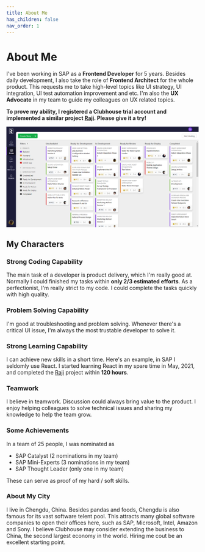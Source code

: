 ```yaml
---
title: About Me
has_children: false
nav_order: 1
---
```


# About Me
I've been working in SAP as a **Frontend Developer** for 5 years. Besides daily development, I also take the role of **Frontend Architect** for the whole product. This requests me to take high-level topics like UI strategy, UI integration, UI test automation improvement and etc. I'm also the **UX Advocate** in my team to guide my colleagues on UX related topics.

**To prove my ability, I registered a Clubhouse trial account and implemented a similar project [Raji](https://cwang1221.github.io/docs/raji/raji.html). Please give it a try!**

![Raji](https://raw.githubusercontent.com/cwang1221/cwang1221.github.io/main/images/raji-stories.png)

## My Characters

### Strong Coding Capability
The main task of a developer is product delivery, which I'm really good at. Normally I could finished my tasks within **only 2/3 estimated efforts**. As a perfectionist, I'm really strict to my code. I could complete the tasks quickly with high quality.

### Problem Solving Capability
I'm good at troubleshooting and problem solving. Whenever there's a critical UI issue, I'm always the most trustable developer to solve it.

### Strong Learning Capability
I can achieve new skills in a short time. Here's an example, in SAP I seldomly use React. I started learning React in my spare time in May, 2021, and completed the [Raji](https://cwang1221.github.io/docs/raji/raji.html) project within **120 hours**.

### Teamwork
I believe in teamwork. Discussion could always bring value
to the product. I enjoy helping colleagues to solve technical issues and sharing my knowledge to help the team grow.

### Some Achievements
In a team of 25 people, I was nominated as
- SAP Catalyst (2 nominations in my team)
- SAP Mini-Experts (3 nominations in my team)
- SAP Thought Leader (only one in my team)

These can serve as proof of my hard / soft skills.

### About My City
I live in Chengdu, China. Besides pandas and foods, Chengdu is also famous for its vast software telent pool. This attracts many global software companies to open their offices here, such as SAP, Microsoft, Intel, Amazon and Sony. I believe Clubhouse may consider extending the business to China, the second largest economy in the world. Hiring me cout be an excellent starting point. 

